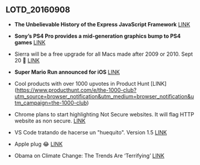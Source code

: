 ## LOTD_20160908

- **The Unbelievable History of the Express JavaScript Framework** [LINK](http://thefullstack.xyz/history-express-javascript-framework/)

- **Sony’s PS4 Pro provides a mid-generation graphics bump to PS4 games** [LINK](http://arstechnica.com/gaming/2016/09/sonys-ps4-pro-provides-a-mid-generation-graphics-bump-to-all-ps4-games/)

- Sierra will be a free upgrade for all Macs made after 2009 or 2010. Sept 20 🎉 [LINK](http://arstechnica.com/apple/2016/09/siri-apple-watch-unlocking-and-more-comes-with-macos-sierra-on-sept-20th/)

- **Super Mario Run announced for iOS**  [LINK](http://arstechnica.com/gaming/2016/09/super-mario-run-announced-for-ios/)

- Cool products with over 1000 upvotes in Product Hunt [LINK] (https://www.producthunt.com/e/the-1000-club?utm_source=browser_notification&utm_medium=browser_notification&utm_campaign=the-1000-club)

- Chrome plans to start highlighting Not Secure websites. It will flag HTTP website as non secure. [LINK](https://medium.servertastic.com/chrome-plans-to-start-highlighting-not-secure-websites-2babf35b46e6#.vl7843njt)

- VS Code tratando de hacerse un "huequito". Version 1.5 [LINK](https://code.visualstudio.com/updates?)

- Apple plug 😂 [LINK](http://appleplugs.com/)

- Obama on Climate Change: The Trends Are ‘Terrifying’ [LINK](http://www.nytimes.com/2016/09/08/us/politics/obama-climate-change.html)